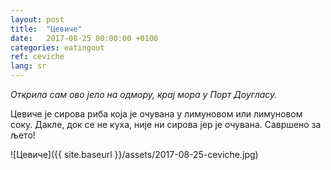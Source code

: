 ```yaml
---
layout: post
title:  "Цевиче"
date:   2017-08-25 00:00:00 +0100
categories: eatingout
ref: ceviche
lang: sr
---
```


*Открила сам ово јело на одмору, крај мора у Порт Доугласу.*

Цевиче је сирова риба која је очувана у лимуновом или лимуновом соку. Дакле, док се не куха, није ни сирова јер је очувана. Савршено за љето!

![Цевиче]({{ site.baseurl }}/assets/2017-08-25-ceviche.jpg)
